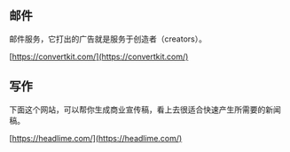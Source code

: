 
## 邮件

邮件服务，它打出的广告就是服务于创造者（creators）。

[https://convertkit.com/](https://convertkit.com/)



## 写作

下面这个网站，可以帮你生成商业宣传稿，看上去很适合快速产生所需要的新闻稿。

[https://headlime.com/](https://headlime.com/)
